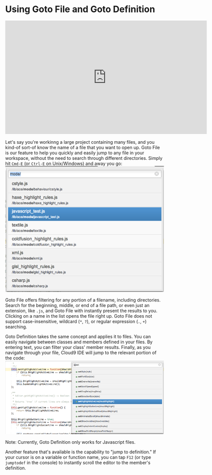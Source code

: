 # Using Goto File and Goto Definition

<div class="video-container">
<iframe width="640" height="360" src="https://www.youtube.com/embed/U5823J0kYLE" frameborder="0" allowfullscreen></iframe>
</div>

Let's say you're workinng a large project containing many files, and you kind-of sort-of know the name of a file that you want to open up. Goto File is our feature to help you quickly and easily jump to any file in your workspace, without the need to search through different directories. Simply hit `Cmd-E` (or `Ctrl-E` on Unix/Windows) and away you go:  
![Goto File Window](./resources/images/gotofile.png)


Goto File offers filtering for any portion of a filename, including directories. Search for the beginning, middle, or end of a file path, or even just an extension, like `.js`, and Goto File with instantly present the results to you. Clicking on a name in the list opens the file right up. Goto File does not support case-insensitive, wildcard (`*`, `?`), or regular expression (`.`, `+`) searching.

Goto Definition takes the same concept and applies it to files. You can easily navigate between classes and members defined in your files. By entering text, you can filter your class' member results. Finally, as you navigate through your file, Cloud9 IDE will jump to the relevant portion of the code:  
![Goto Definition Window](./resources/images/gotodefinition.png)


Note: Currently, Goto Definition only works for Javascript files.

Another feature that's available is the capability to "jump to definition." If your cursor is on a variable or function name, you can tap `F12` (or type `jumptodef` in the console) to instantly scroll the editor to the member's definition.